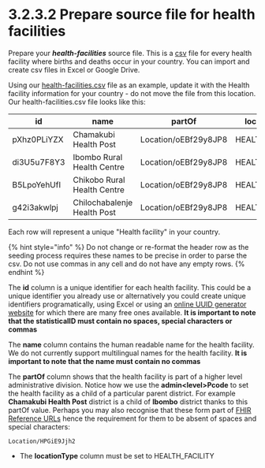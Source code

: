 # 3.2.3.2 Prepare source file for health facilities

Prepare your _**health-facilities**_ source file. This is a [csv](https://en.wikipedia.org/wiki/Comma-separated\_values) file for every health facility where births and deaths occur in your country. You can import and create csv files in Excel or Google Drive.

Using our [health-facilities.csv](https://github.com/opencrvs/opencrvs-countryconfig/blob/develop/src/data-seeding/locations/source/health-facilities.csv) file as an example, update it with the Health facility information for your country - do not move the file from this location. Our health-facilities.csv file looks like this:

| id          | name                        | partOf               | locationType     |
| ----------- | --------------------------- | -------------------- | ---------------- |
| pXhz0PLiYZX | Chamakubi Health Post       | Location/oEBf29y8JP8 | HEALTH\_FACILITY |
| di3U5u7F8Y3 | Ibombo Rural Health Centre  | Location/oEBf29y8JP8 | HEALTH\_FACILITY |
| B5LpoYehUfI | Chikobo Rural Health Centre | Location/oEBf29y8JP8 | HEALTH\_FACILITY |
| g42i3akwlpj | Chilochabalenje Health Post | Location/oEBf29y8JP8 | HEALTH\_FACILITY |

Each row will represent a unique "Health facility" in your country.

{% hint style="info" %}
Do not change or re-format the header row as the seeding process requires these names to be precise in order to parse the csv. Do not use commas in any cell and do not have any empty rows.
{% endhint %}

The **id** column is a unique identifier for each health facility. This could be a unique identifier you already use or alternatively you could create unique identifiers programatically, using Excel or using an [online UUID generator website](https://www.345tool.com/generator/random-id-generator) for which there are many free ones available. **It is important to note that the statisticalID must contain no spaces, special characters or commas**

The **name** column contains the human readable name for the health facility. We do not currently support multilingual names for the health facility. **It is important to note that the name must contain no commas**

The **partOf** column shows that the health facility is part of a higher level administrative division. Notice how we use the **admin\<level>Pcode** to set the health facility as a child of a particular parent district. For example **Chamakubi Health Post** district is a child of **Ibombo** district thanks to this partOf value. Perhaps you may also recognise that these form part of [FHIR Reference URLs](https://www.hl7.org/fhir/references-definitions.html#Reference.reference) hence the requirement for them to be absent of spaces and special characters:

```
Location/HPGiE9Jjh2
```

* The **locationType** column must be set to HEALTH\_FACILITY
